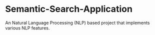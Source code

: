 # Semantic-Search-Application
An Natural Language Processing (NLP) based project that implements various NLP features.
